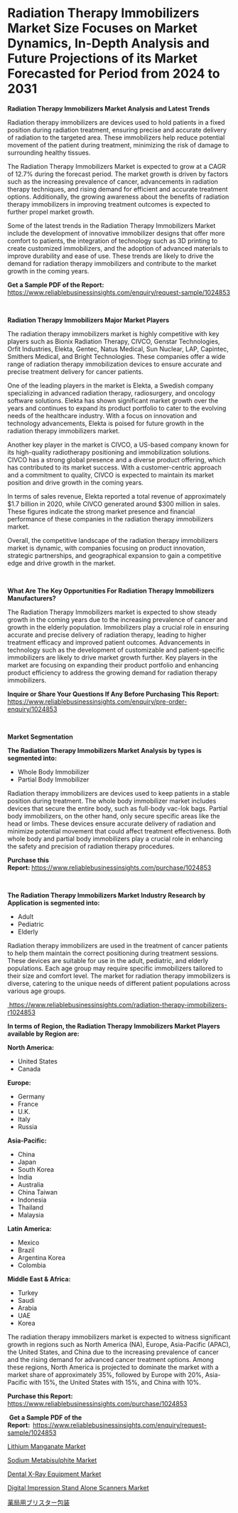 <p><h1>Radiation Therapy Immobilizers Market Size Focuses on Market Dynamics, In-Depth Analysis and Future Projections of its Market Forecasted for Period from 2024 to 2031</h1></p><p><strong>Radiation Therapy Immobilizers Market Analysis and Latest Trends</strong></p>
<p><p>Radiation therapy immobilizers are devices used to hold patients in a fixed position during radiation treatment, ensuring precise and accurate delivery of radiation to the targeted area. These immobilizers help reduce potential movement of the patient during treatment, minimizing the risk of damage to surrounding healthy tissues.</p><p>The Radiation Therapy Immobilizers Market is expected to grow at a CAGR of 12.7% during the forecast period. The market growth is driven by factors such as the increasing prevalence of cancer, advancements in radiation therapy techniques, and rising demand for efficient and accurate treatment options. Additionally, the growing awareness about the benefits of radiation therapy immobilizers in improving treatment outcomes is expected to further propel market growth.</p><p>Some of the latest trends in the Radiation Therapy Immobilizers Market include the development of innovative immobilizer designs that offer more comfort to patients, the integration of technology such as 3D printing to create customized immobilizers, and the adoption of advanced materials to improve durability and ease of use. These trends are likely to drive the demand for radiation therapy immobilizers and contribute to the market growth in the coming years.</p></p>
<p><strong>Get a Sample PDF of the Report:&nbsp;</strong> <a href="https://www.reliablebusinessinsights.com/enquiry/request-sample/1024853">https://www.reliablebusinessinsights.com/enquiry/request-sample/1024853</a></p>
<p>&nbsp;</p>
<p><strong>Radiation Therapy Immobilizers Major Market Players</strong></p>
<p><p>The radiation therapy immobilizers market is highly competitive with key players such as Bionix Radiation Therapy, CIVCO, Genstar Technologies, Orfit Industries, Elekta, Gentec, Natus Medical, Sun Nuclear, LAP, Capintec, Smithers Medical, and Bright Technologies. These companies offer a wide range of radiation therapy immobilization devices to ensure accurate and precise treatment delivery for cancer patients.</p><p>One of the leading players in the market is Elekta, a Swedish company specializing in advanced radiation therapy, radiosurgery, and oncology software solutions. Elekta has shown significant market growth over the years and continues to expand its product portfolio to cater to the evolving needs of the healthcare industry. With a focus on innovation and technology advancements, Elekta is poised for future growth in the radiation therapy immobilizers market.</p><p>Another key player in the market is CIVCO, a US-based company known for its high-quality radiotherapy positioning and immobilization solutions. CIVCO has a strong global presence and a diverse product offering, which has contributed to its market success. With a customer-centric approach and a commitment to quality, CIVCO is expected to maintain its market position and drive growth in the coming years.</p><p>In terms of sales revenue, Elekta reported a total revenue of approximately $1.7 billion in 2020, while CIVCO generated around $300 million in sales. These figures indicate the strong market presence and financial performance of these companies in the radiation therapy immobilizers market.</p><p>Overall, the competitive landscape of the radiation therapy immobilizers market is dynamic, with companies focusing on product innovation, strategic partnerships, and geographical expansion to gain a competitive edge and drive growth in the market.</p></p>
<p>&nbsp;</p>
<p><strong>What Are The Key Opportunities For Radiation Therapy Immobilizers Manufacturers?</strong></p>
<p><p>The Radiation Therapy Immobilizers market is expected to show steady growth in the coming years due to the increasing prevalence of cancer and growth in the elderly population. Immobilizers play a crucial role in ensuring accurate and precise delivery of radiation therapy, leading to higher treatment efficacy and improved patient outcomes. Advancements in technology such as the development of customizable and patient-specific immobilizers are likely to drive market growth further. Key players in the market are focusing on expanding their product portfolio and enhancing product efficiency to address the growing demand for radiation therapy immobilizers.</p></p>
<p><strong>Inquire or Share Your Questions If Any Before Purchasing This Report:</strong> <a href="https://www.reliablebusinessinsights.com/enquiry/pre-order-enquiry/1024853">https://www.reliablebusinessinsights.com/enquiry/pre-order-enquiry/1024853</a></p>
<p>&nbsp;</p>
<p><strong>Market Segmentation</strong></p>
<p><strong>The Radiation Therapy Immobilizers Market Analysis by types is segmented into:</strong></p>
<p><ul><li>Whole Body Immobilizer</li><li>Partial Body Immobilizer</li></ul></p>
<p><p>Radiation therapy immobilizers are devices used to keep patients in a stable position during treatment. The whole body immobilizer market includes devices that secure the entire body, such as full-body vac-lok bags. Partial body immobilizers, on the other hand, only secure specific areas like the head or limbs. These devices ensure accurate delivery of radiation and minimize potential movement that could affect treatment effectiveness. Both whole body and partial body immobilizers play a crucial role in enhancing the safety and precision of radiation therapy procedures.</p></p>
<p><strong>Purchase this Report:&nbsp;</strong><a href="https://www.reliablebusinessinsights.com/purchase/1024853">https://www.reliablebusinessinsights.com/purchase/1024853</a></p>
<p>&nbsp;</p>
<p><strong>The Radiation Therapy Immobilizers Market Industry Research by Application is segmented into:</strong></p>
<p><ul><li>Adult</li><li>Pediatric</li><li>Elderly</li></ul></p>
<p><p>Radiation therapy immobilizers are used in the treatment of cancer patients to help them maintain the correct positioning during treatment sessions. These devices are suitable for use in the adult, pediatric, and elderly populations. Each age group may require specific immobilizers tailored to their size and comfort level. The market for radiation therapy immobilizers is diverse, catering to the unique needs of different patient populations across various age groups.</p></p>
<p><a href="https://www.reliablebusinessinsights.com/radiation-therapy-immobilizers-r1024853">&nbsp;https://www.reliablebusinessinsights.com/radiation-therapy-immobilizers-r1024853</a></p>
<p><strong>In terms of Region, the Radiation Therapy Immobilizers Market Players available by Region are:</strong></p>
<p>
    <p> <strong> North America: </strong>
        <ul>
            <li>United States</li>
            <li>Canada</li>
        </ul>
        </p> 
    <p> <strong> Europe: </strong>
        <ul>
            <li>Germany</li>
            <li>France</li>
            <li>U.K.</li>
            <li>Italy</li>
            <li>Russia</li>
        </ul>
        </p> 
    <p> <strong> Asia-Pacific: </strong>
        <ul>
            <li>China</li>
            <li>Japan</li>
            <li>South Korea</li>
            <li>India</li>
            <li>Australia</li>
            <li>China Taiwan</li>
            <li>Indonesia</li>
            <li>Thailand</li>
            <li>Malaysia</li>
        </ul>
        </p> 
    <p> <strong> Latin America: </strong>
        <ul>
            <li>Mexico</li>
            <li>Brazil</li>
            <li>Argentina Korea</li>
            <li>Colombia</li>
        </ul>
        </p> 
    <p> <strong> Middle East & Africa: </strong>
        <ul>
            <li>Turkey</li>
            <li>Saudi</li>
            <li>Arabia</li>
            <li>UAE</li>
            <li>Korea</li>
        </ul>
    </p>
    </p>
<p><p>The radiation therapy immobilizers market is expected to witness significant growth in regions such as North America (NA), Europe, Asia-Pacific (APAC), the United States, and China due to the increasing prevalence of cancer and the rising demand for advanced cancer treatment options. Among these regions, North America is projected to dominate the market with a market share of approximately 35%, followed by Europe with 20%, Asia-Pacific with 15%, the United States with 15%, and China with 10%.</p></p>
<p><strong>Purchase this Report: </strong><a href="https://www.reliablebusinessinsights.com/purchase/1024853">https://www.reliablebusinessinsights.com/purchase/1024853</a></p>
<p>&nbsp;<strong>Get a Sample PDF of the Report:&nbsp;&nbsp;</strong><a href="https://www.reliablebusinessinsights.com/enquiry/request-sample/1024853">https://www.reliablebusinessinsights.com/enquiry/request-sample/1024853</a></p>
<p><strong></strong></p>
<p><p><a href="https://www.linkedin.com/pulse/comprehensive-analysis-global-lithium-manganate-market-growth-9cy5e">Lithium Manganate Market</a></p><p><a href="https://www.linkedin.com/pulse/global-sodium-metabisulphite-market-trends-insights-wr2xe">Sodium Metabisulphite Market</a></p><p><a href="https://github.com/MaraKoelpin2023/Market-Research-Report-List-1/blob/main/dental-x-ray-equipment-market.md">Dental X-Ray Equipment Market</a></p><p><a href="https://github.com/goodweq44/Market-Research-Report-List-1/blob/main/digital-impression-stand-alone-scanners-market.md">Digital Impression Stand Alone Scanners Market</a></p><p><a href="https://github.com/andrade7361/Market-Research-Report-List-2/blob/main/5688047176247.md">薬局用ブリスター包装</a></p></p>